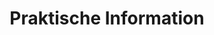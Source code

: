 ---
title: Praktisch
menu:
  main:
    weight: 1
    name: Praktisch

description: We use Airbnb for booking.

title: Praktische Information

faq:
- title: Lage
  content: Unsere Apartments befinden sich im Herzen von Balestrand. Kurze Entfernungen zu allem, was Sie brauchen sollten. Lebensmittelgeschäfte, Restaurants, Touristeninformation und zu Fuß zum Boot (Bergen, Flom), Bus und Parkplatz
  button: Mehr informationen 
  url: /de/lokasjon


- title: Wie buche ich eine Wohnung?
  content: Wir nutzen Airbnb für die Buchung. Unter dem Menü Apartments finden Sie eine Liste der verfügbaren Apartments. Alle Apartments haben einen direkten Link zu aribnb für die Buchung.
  button: Gehen Sie zu unseren Wohnungen
  url: apartments.html

- title: Über unsere Wohnungen
  content: "<ul>
				<li>Alle Apartments verfügen über einen Balkon. Mit Blick auf den Fjord</li>
				<li>Die Wohnungen sind voll möbliert</li>
				<li>Einfaches Ein- und Auschecken mit der Keybox</li>
				<li>Kurze Entfernungen zum Lebensmittelgeschäft, Restaurant, Touristeninformation und allem, was Sie brauchen</li>
				<li>Einfacher Zugang, zu Fuß von öffentlichen Verkehrsmitteln wie Boot, Bus</li>
				<li>Bad, Dusche und Waschmaschine</li>
				<li>Bettwäsche inklusive</li>
				<li>Küche mit Kühlschrank, Herd und Gefrierschrank</li>
				<li>Wohnzimmer mit Sitzecke und TV</li>
			</ul>"

- title: Ein- und Auschecken
  content: Die Apartments verfügen über einen Schlüsselkasten in der Nähe des Eingangs. Nach Abschluss der Buchung erhalten Sie Informationen zur Adresse, zum Keybox-Code und mehr. Kasse vor 1200 Uhr am Abreisetag. Die Reinigung ist inbegriffen, aber wir bitten Sie, es in dem Zustand zu lassen, in dem Sie angekommen sind.

- title: Autovermietung
  content: Wir haben ein Auto zu mieten. Nur für kurze Tagesausflüge. Die Abholung und Rückgabe ist nur in Balestrand möglich. Kontaktieren Sie uns für weitere Informationen.
  button: Siehe Mietservice
  url: /de/utleie

- title: Irgendwas stimmt nicht, an wen kann ich mich wenden?
  content: Rufen Sie uns unter <b> +47 47 28 97 48 </b> an oder senden Sie eine E-Mail an <b> lidalsiv@gmail.com </b>
---